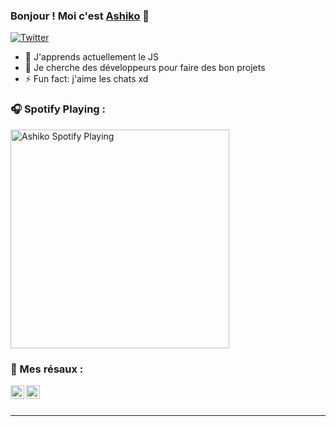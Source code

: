 ### Bonjour ! Moi c'est [Ashiko][twitter] 👋

[![Twitter](https://img.shields.io/twitter/follow/ashikoo_?color=1DA1F2&logo=twitter&style=for-the-badge)](https://twitter.com/intent/follow?original_referer=https%3A%2F%2Fgithub.com%2Fashikoo&screen_name=ashikooo_)


- 🌱 J'apprends actuellement le JS
- 👯 Je cherche des développeurs pour faire des bon projets
- ⚡ Fun fact: j'aime les chats xd

### 🎧 Spotify Playing :

[<img src="https://now-playing-codestackr.vercel.app/api/spotify-playing" alt="Ashiko Spotify Playing" width="350" />](https://open.spotify.com/user/ns0gjty1k35lkylhny3xo5nb9?si=jUPYQaoyQ2Gpe_bYkBR5Tw)

### 🌠 Mes résaux :

[<img align="left" alt="codeSTACKr | YouTube" width="22px" src="https://cdn.jsdelivr.net/npm/simple-icons@v3/icons/youtube.svg" />][youtube]
[<img align="left" alt="codeSTACKr | Twitter" width="22px" src="https://cdn.jsdelivr.net/npm/simple-icons@v3/icons/twitter.svg" />][twitter]

<br />
<br />

---

[twitter]: https://twitter.com/ashikoo_
[youtube]: https://www.youtube.com/channel/UCfYzqSOcEMfQGVEn4maPgdw?view_as=subscriber
